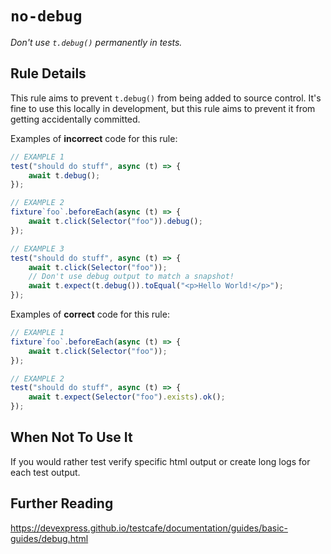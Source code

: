 # `no-debug`

_Don't use `t.debug()` permanently in tests._

## Rule Details

This rule aims to prevent `t.debug()` from being added to source control. It's
fine to use this locally in development, but this rule aims to prevent it from
getting accidentally committed.

Examples of **incorrect** code for this rule:

```js
// EXAMPLE 1
test("should do stuff", async (t) => {
    await t.debug();
});

// EXAMPLE 2
fixture`foo`.beforeEach(async (t) => {
    await t.click(Selector("foo")).debug();
});

// EXAMPLE 3
test("should do stuff", async (t) => {
    await t.click(Selector("foo"));
    // Don't use debug output to match a snapshot!
    await t.expect(t.debug()).toEqual("<p>Hello World!</p>");
});
```

Examples of **correct** code for this rule:

```js
// EXAMPLE 1
fixture`foo`.beforeEach(async (t) => {
    await t.click(Selector("foo"));
});

// EXAMPLE 2
test("should do stuff", async (t) => {
    await t.expect(Selector("foo").exists).ok();
});
```

## When Not To Use It

If you would rather test verify specific html output or create long logs for
each test output.

## Further Reading

<https://devexpress.github.io/testcafe/documentation/guides/basic-guides/debug.html>
